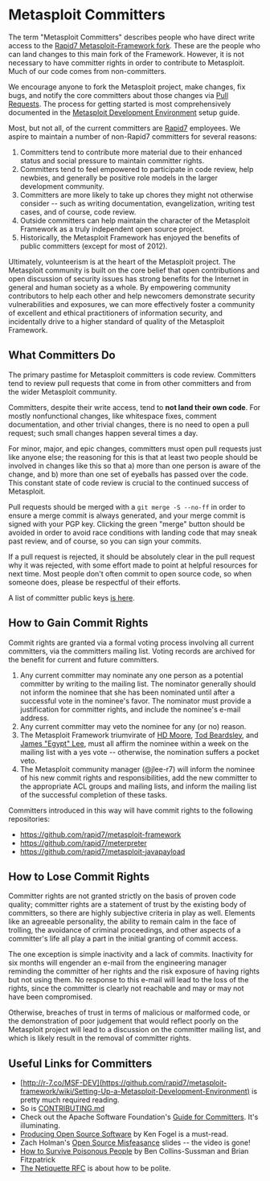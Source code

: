 # Metasploit Committers

The term "Metasploit Committers" describes people who have direct write access to the [Rapid7 Metasploit-Framework fork](https://github.com/rapid7/metasploit-framework). These are the people who can land changes to this main fork of the Framework. However, it is not necessary to have committer rights in order to contribute to Metasploit. Much of our code comes from non-committers.

We encourage anyone to fork the Metasploit project, make changes, fix bugs, and notify the core committers about those changes via [Pull Requests](http://github.com/rapid7/metasploit-framework/pulls). The process for getting started is most comprehensively documented in the [Metasploit Development Environment](https://github.com/rapid7/metasploit-framework/wiki/Metasploit-Development-Environment) setup guide.

Most, but not all, of the current committers are [Rapid7](http://rapid7.com) employees. We aspire to maintain a number of non-Rapid7 committers for several reasons:

1. Committers tend to contribute more material due to their enhanced status and social pressure to maintain committer rights.
2. Committers tend to feel empowered to participate in code review, help newbies, and generally be positive role models in the larger development community.
3. Committers are more likely to take up chores they might not otherwise consider -- such as writing documentation, evangelization, writing test cases, and of course, code review.
4. Outside committers can help maintain the character of the Metasploit Framework as a truly independent open source project.
5. Historically, the Metasploit Framework has enjoyed the benefits of public committers (except for most of 2012).

Ultimately, volunteerism is at the heart of the Metasploit project. The Metasploit community is built on the core belief that open contributions and open discussion of security issues has strong benefits for the Internet in general and human society as a whole. By empowering community contributors to help each other and help newcomers demonstrate security vulnerabilities and exposures, we can more effectively foster a community of excellent and ethical practitioners of information security, and incidentally drive to a higher standard of quality of the Metasploit Framework.

## What Committers Do

The primary pastime for Metasploit committers is code review. Committers tend to review pull requests that come in from other committers and from the wider Metasploit community.

Committers, despite their write access, tend to **not land their own code**. For mostly nonfunctional changes, like whitespace fixes, comment documentation, and other trivial changes, there is no need to open a pull request; such small changes happen several times a day.

For minor, major, and epic changes, committers must open pull requests just like anyone else; the reasoning for this is that at least two people should be involved in changes like this so that a) more than one person is aware of the change, and b) more than one set of eyeballs has passed over the code. This constant state of code review is crucial to the continued success of Metasploit.

Pull requests should be merged with a `git merge -S --no-ff` in order to ensure a merge commit is always generated, and your merge commit is signed with your PGP key. Clicking the green "merge" button should be avoided in order to avoid race conditions with landing code that may sneak past review, and of course, so you can sign your commits.

If a pull request is rejected, it should be absolutely clear in the pull request why it was rejected, with some effort made to point at helpful resources for next time. Most people don't often commit to open source code, so when someone does, please be respectful of their efforts.

A list of committer public keys [is here](https://github.com/rapid7/metasploit-framework/wiki/Committer-Keys).

## How to Gain Commit Rights

Commit rights are granted via a formal voting process involving all current committers, via the committers mailing list. Voting records are archived for the benefit for current and future committers.

1. Any current committer may nominate any one person as a potential committer by writing to the mailing list. The nominator generally should not inform the nominee that she has been nominated until after a successful vote in the nominee's favor. The nominator must provide a justification for committer rights, and include the nominee's e-mail address.
2. Any current committer may veto the nominee for any (or no) reason.
3. The Metasploit Framework triumvirate of [HD Moore](https://github.com/hmoore-r7), [Tod Beardsley](https://github.com/todb-r7), and [James "Egypt" Lee](https://github.com/jlee-r7), must all affirm the nominee within a week on the mailing list with a yes vote -- otherwise, the nomination suffers a pocket veto.
4. The Metasploit community manager (@jlee-r7) will inform the nominee of his new commit rights and responsibilities, add the new committer to the appropriate ACL groups and mailing lists, and inform the mailing list of the successful completion of these tasks.

Committers introduced in this way will have commit rights to the following repositories:

 * https://github.com/rapid7/metasploit-framework
 * https://github.com/rapid7/meterpreter
 * https://github.com/rapid7/metasploit-javapayload

## How to Lose Commit Rights

Committer rights are not granted strictly on the basis of proven code quality; committer rights are a statement of trust by the existing body of committers, so there are highly subjective criteria in play as well. Elements like an agreeable personality, the ability to remain calm in the face of trolling, the avoidance of criminal proceedings, and other aspects of a committer's life all play a part in the initial granting of commit access.

The one exception is simple inactivity and a lack of commits. Inactivity for six months will engender an e-mail from the engineering manager reminding the committer of her rights and the risk exposure of having rights but not using them. No response to this e-mail will lead to the loss of the rights, since the committer is clearly not reachable and may or may not have been compromised.

Otherwise, breaches of trust in terms of malicious or malformed code, or the demonstration of poor judgement that would reflect poorly on the Metasploit project will lead to a discussion on the committer mailing list, and which is likely result in the removal of committer rights.

## Useful Links for Committers

  * [http://r-7.co/MSF-DEV](https://github.com/rapid7/metasploit-framework/wiki/Setting-Up-a-Metasploit-Development-Environment) is pretty much required reading.
  * So is [CONTRIBUTING.md](https://github.com/rapid7/metasploit-framework/blob/master/CONTRIBUTING.md)
  * Check out the Apache Software Foundation's [Guide for Committers](https://www.apache.org/dev/committers). It's illuminating.
  * [Producing Open Source Software](http://www.producingoss.com/gl/) by Ken Fogel is a must-read.
  * Zach Holman's [Open Source Misfeasance](https://speakerdeck.com/holman/open-source-misfeasance) slides -- the video is gone!
  * [How to Survive Poisonous People](https://www.youtube.com/watch?v=Q52kFL8zVoM) by Ben Collins-Sussman and Brian Fitzpatrick
  * [The Netiquette RFC](http://www.faqs.org/rfcs/rfc1855.html) is about how to be polite.
